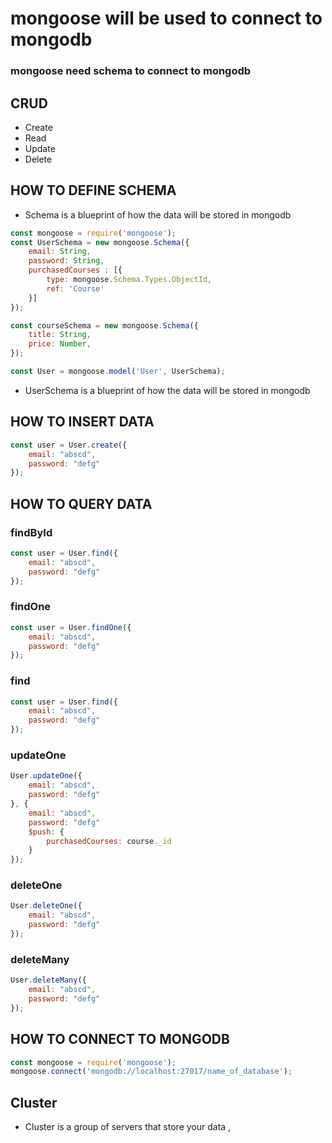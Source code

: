 # mongoose will be used to connect to mongodb
### mongoose need schema to connect to mongodb
## CRUD 
- Create
- Read
- Update
- Delete

## HOW TO DEFINE SCHEMA
- Schema is a blueprint of how the data will be stored in mongodb
```javascript
const mongoose = require('mongoose');
const UserSchema = new mongoose.Schema({
    email: String,
    password: String,
    purchasedCourses : [{
        type: mongoose.Schema.Types.ObjectId,
        ref: 'Course'
    }]
});

const courseSchema = new mongoose.Schema({
    title: String,
    price: Number,
});

const User = mongoose.model('User', UserSchema);
```
- UserSchema is a blueprint of how the data will be stored in mongodb

## HOW TO INSERT DATA
```javascript
const user = User.create({
    email: "abscd",
    password: "defg"
});
```

## HOW TO QUERY DATA
### findById
```javascript
const user = User.find({
    email: "abscd",
    password: "defg"
});
```
### findOne
```javascript
const user = User.findOne({
    email: "abscd",
    password: "defg"
});
```
### find
```javascript
const user = User.find({
    email: "abscd",
    password: "defg"
});
```
### updateOne
```javascript
User.updateOne({
    email: "abscd",
    password: "defg"
}, {
    email: "abscd",
    password: "defg"
    $push: {
        purchasedCourses: course._id
    }
});
```
### deleteOne
```javascript
User.deleteOne({
    email: "abscd",
    password: "defg"
});
```
### deleteMany
```javascript
User.deleteMany({
    email: "abscd",
    password: "defg"
});
```

## HOW TO CONNECT TO MONGODB
```javascript
const mongoose = require('mongoose');
mongoose.connect('mongodb://localhost:27017/name_of_database');
```

## Cluster 
- Cluster is a group of servers that store your data , 












